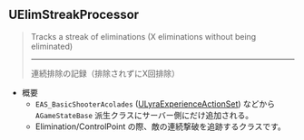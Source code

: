 ## UElimStreakProcessor

> Tracks a streak of eliminations (X eliminations without being eliminated)  
> 
> ----
> 連続排除の記録（排除されずにX回排除）  

* 概要
	* `EAS_BasicShooterAcolades` ([ULyraExperienceActionSet]) などから `AGameStateBase` 派生クラスにサーバー側にだけ追加される。
	* Elimination/ControlPoint の際、敵の連続撃破を追跡するクラスです。




<!--- ページ内のリンク --->

<!--- 自前の画像へのリンク --->

<!--- generated --->
[ULyraExperienceActionSet]: ../../Lyra/Experience/ULyraExperienceActionSet.md#ulyraexperienceactionset
